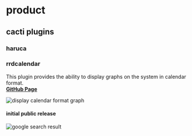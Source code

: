# product

## cacti plugins

### haruca


### rrdcalendar

This plugin provides the ability to display graphs on the system in calendar format.  
**[GitHub Page](https://github.com/bashaway/rrdcalendar)**

![display calendar format graph](https://gyazo.com/dcbb19d5464fa755d42b5c62df6c1b81/raw)

#### initial public release

![google search result](https://gyazo.com/08524130100920a649ee3308227d489d/raw)

